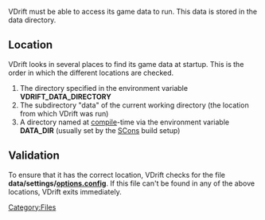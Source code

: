 VDrift must be able to access its game data to run. This data is stored in the data directory.

Location
--------

VDrift looks in several places to find its game data at startup. This is the order in which the different locations are checked.

1.  The directory specified in the environment variable **VDRIFT\_DATA\_DIRECTORY**
2.  The subdirectory "data" of the current working directory (the location from which VDrift was run)
3.  A directory named at [compile](Compiling.md)-time via the environment variable **DATA\_DIR** (usually set by the [SCons](Using_SCons.md) build setup)

Validation
----------

To ensure that it has the correct location, VDrift checks for the file **data/settings/[options.config](Options_config.md)**. If this file can't be found in any of the above locations, VDrift exits immediately.

<Category:Files>
